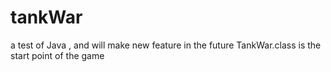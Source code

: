 # tankWar
a test of Java , and will make new feature in the future
TankWar.class is the start point of the game

